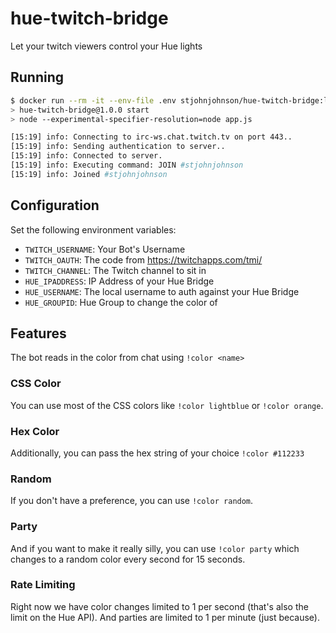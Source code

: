 # hue-twitch-bridge
Let your twitch viewers control your Hue lights

## Running

```bash
$ docker run --rm -it --env-file .env stjohnjohnson/hue-twitch-bridge:latest
> hue-twitch-bridge@1.0.0 start
> node --experimental-specifier-resolution=node app.js

[15:19] info: Connecting to irc-ws.chat.twitch.tv on port 443..
[15:19] info: Sending authentication to server..
[15:19] info: Connected to server.
[15:19] info: Executing command: JOIN #stjohnjohnson
[15:19] info: Joined #stjohnjohnson
```

## Configuration

Set the following environment variables:

- `TWITCH_USERNAME`: Your Bot's Username
- `TWITCH_OAUTH`: The code from https://twitchapps.com/tmi/
- `TWITCH_CHANNEL`: The Twitch channel to sit in
- `HUE_IPADDRESS`: IP Address of your Hue Bridge
- `HUE_USERNAME`: The local username to auth against your Hue Bridge
- `HUE_GROUPID`: Hue Group to change the color of

## Features

The bot reads in the color from chat using `!color <name>`

### CSS Color

You can use most of the CSS colors like `!color lightblue` or `!color orange`.

### Hex Color

Additionally, you can pass the hex string of your choice `!color #112233`

### Random

If you don't have a preference, you can use `!color random`.

### Party

And if you want to make it really silly, you can use `!color party` which changes to a random color every second for 15 seconds.

### Rate Limiting

Right now we have color changes limited to 1 per second (that's also the limit on the Hue API).  And parties are limited to 1 per minute (just because).